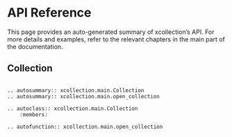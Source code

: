 # API Reference

This page provides an auto-generated summary of xcollection’s API.
For more details and examples, refer to the relevant chapters in the main part of the documentation.

## Collection

```{eval-rst}

.. autosummary:: xcollection.main.Collection
.. autosummary:: xcollection.main.open_collection

.. autoclass:: xcollection.main.Collection
    :members:

.. autofunction:: xcollection.main.open_collection
```

